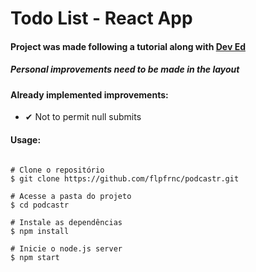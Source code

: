 # Todo List - React App

#### Project was made following a tutorial along with [Dev Ed](https://www.youtube.com/watch?v=pCA4qpQDZD8)

##### Personal improvements need to be made in the layout

#### Already implemented improvements:
- ✔ Not to permit null submits

#### Usage:
```

# Clone o repositório
$ git clone https://github.com/flpfrnc/podcastr.git

# Acesse a pasta do projeto
$ cd podcastr

# Instale as dependências
$ npm install

# Inicie o node.js server
$ npm start

```
